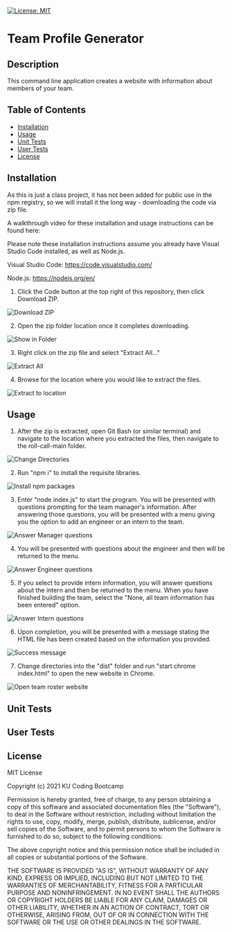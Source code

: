 [![License: MIT](https://img.shields.io/badge/License-MIT-yellow.svg)](https://opensource.org/licenses/MIT)

# Team Profile Generator

## Description
This command line application creates a website with information about members of your team.

## Table of Contents

* [Installation](#installation)
* [Usage](#usage)
* [Unit Tests](#unit-tests)
* [User Tests](#user-tests)
* [License](#license)

##  Installation

As this is just a class project, it has not been added for public use in the npm registry, so we will install it the long way - downloading the code via zip file.

A walkthrough video for these installation and usage instructions can be found here: 

Please note these installation instructions assume you already have Visual Studio Code installed, as well as Node.js.

Visual Studio Code: https://code.visualstudio.com/ 

Node.js: https://nodejs.org/en/


1. Click the Code button at the top right of this repository, then click Download ZIP.

<img alt="Download ZIP" src="images/download-zip.PNG"/>

2. Open the zip folder location once it completes downloading.

<img alt="Show in Folder" src="images/show-folder.PNG"/>

3. Right click on the zip file and select "Extract All..."

<img alt="Extract All" src="images/extract-all.PNG"/>

4. Browse for the location where you would like to extract the files.

<img alt="Extract to location" src="images/extract.PNG"/>


## Usage

1. After the zip is extracted, open Git Bash (or similar terminal) and navigate to the location where you extracted the files, then navigate to the roll-call-main folder.

<img alt="Change Directories" src="images/cd-demo.PNG"/>

2. Run "npm i" to install the requisite libraries.

<img alt="Install npm packages" src="images/npm-i.PNG"/>

3. Enter "node index.js" to start the program. You will be presented with questions prompting for the team manager's information. After answering those questions, you will be presented with a menu giving you the option to add an engineer or an intern to the team.

<img alt="Answer Manager questions" src="images/manager-data.PNG"/>

4. You will be presented with questions about the engineer and then will be returned to the menu.

<img alt="Answer Engineer questions" src="images/engineer-data.PNG"/>

5. If you select to provide intern information, you will answer questions about the intern and then be returned to the menu. When you have finished building the team, select the "None, all team information has been entered" option.

<img alt="Answer Intern questions" src="images/intern-data.PNG"/>

6. Upon completion, you will be presented with a message stating the HTML file has been created based on the information you provided.

<img alt="Success message" src="images/successful-creation.PNG"/>

7. Change directories into the "dist" folder and run "start chrome index.html" to open the new website in Chrome.

<img alt="Open team roster website" src="images/start-chrome.PNG"/>


## Unit Tests

## User Tests


## License

MIT License

Copyright (c) 2021 KU Coding Bootcamp

Permission is hereby granted, free of charge, to any person obtaining a copy
of this software and associated documentation files (the "Software"), to deal
in the Software without restriction, including without limitation the rights
to use, copy, modify, merge, publish, distribute, sublicense, and/or sell
copies of the Software, and to permit persons to whom the Software is
furnished to do so, subject to the following conditions:

The above copyright notice and this permission notice shall be included in all
copies or substantial portions of the Software.

THE SOFTWARE IS PROVIDED "AS IS", WITHOUT WARRANTY OF ANY KIND, EXPRESS OR
IMPLIED, INCLUDING BUT NOT LIMITED TO THE WARRANTIES OF MERCHANTABILITY,
FITNESS FOR A PARTICULAR PURPOSE AND NONINFRINGEMENT. IN NO EVENT SHALL THE
AUTHORS OR COPYRIGHT HOLDERS BE LIABLE FOR ANY CLAIM, DAMAGES OR OTHER
LIABILITY, WHETHER IN AN ACTION OF CONTRACT, TORT OR OTHERWISE, ARISING FROM,
OUT OF OR IN CONNECTION WITH THE SOFTWARE OR THE USE OR OTHER DEALINGS IN THE
SOFTWARE.